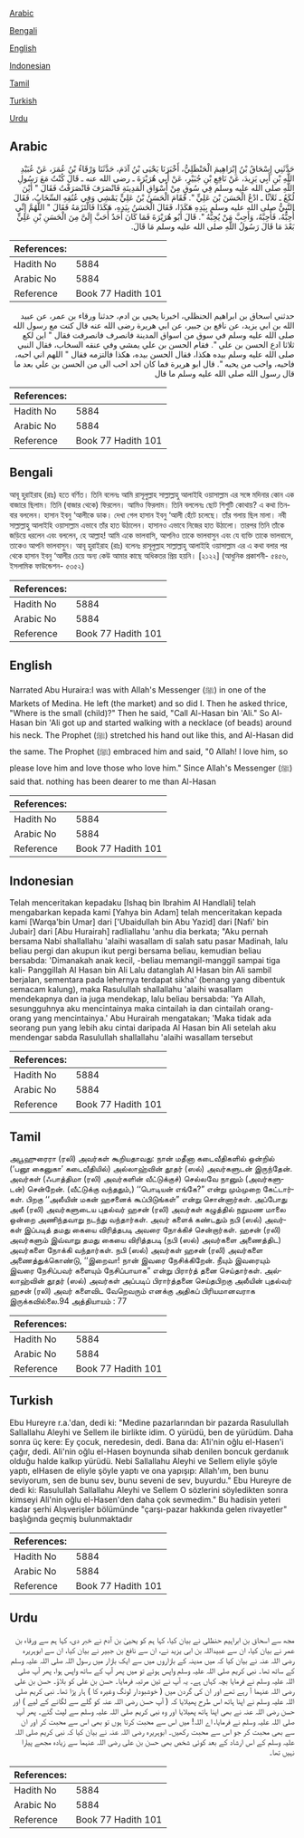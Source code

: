 [Arabic](#arabic)

[Bengali](#bengali)

[English](#english)

[Indonesian](#indonesian)

[Tamil](#tamil)

[Turkish](#turkish)

[Urdu](#urdu)

## Arabic


<div dir="rtl" lang="ar" style={{fontSize:'larger',backgroundColor:'#f8f9fa',padding:20}}>
حَدَّثَنِي إِسْحَاقُ بْنُ إِبْرَاهِيمَ الْحَنْظَلِيُّ، أَخْبَرَنَا يَحْيَى بْنُ آدَمَ، حَدَّثَنَا وَرْقَاءُ بْنُ عُمَرَ، عَنْ عُبَيْدِ اللَّهِ بْنِ أَبِي يَزِيدَ، عَنْ نَافِعِ بْنِ جُبَيْرٍ، عَنْ أَبِي هُرَيْرَةَ ـ رضى الله عنه ـ قَالَ كُنْتُ مَعَ رَسُولِ اللَّهِ صلى الله عليه وسلم فِي سُوقٍ مِنْ أَسْوَاقِ الْمَدِينَةِ فَانْصَرَفَ فَانْصَرَفْتُ فَقَالَ ‏"‏ أَيْنَ لُكَعُ ـ ثَلاَثًا ـ ادْعُ الْحَسَنَ بْنَ عَلِيٍّ ‏"‏‏.‏ فَقَامَ الْحَسَنُ بْنُ عَلِيٍّ يَمْشِي وَفِي عُنُقِهِ السِّخَابُ، فَقَالَ النَّبِيُّ صلى الله عليه وسلم بِيَدِهِ هَكَذَا، فَقَالَ الْحَسَنُ بِيَدِهِ، هَكَذَا فَالْتَزَمَهُ فَقَالَ ‏"‏ اللَّهُمَّ إِنِّي أُحِبُّهُ، فَأَحِبَّهُ، وَأَحِبَّ مَنْ يُحِبُّهُ ‏"‏‏.‏ قَالَ أَبُو هُرَيْرَةَ فَمَا كَانَ أَحَدٌ أَحَبَّ إِلَىَّ مِنَ الْحَسَنِ بْنِ عَلِيٍّ بَعْدَ مَا قَالَ رَسُولُ اللَّهِ صلى الله عليه وسلم مَا قَالَ‏.‏
</div>
<div style={{backgroundColor:'#f8f9fa',padding:20, marginBottom: 10}}><table> <thead> <tr> <th>References:</th> <th></th> </tr> </thead> <tbody><tr><td>Hadith No</td><td>5884</td></tr><tr><td>Arabic No</td><td>5884</td></tr><tr><td>Reference</td><td>Book 77 Hadith 101</td></tr></tbody></table></div>


<div dir="rtl" lang="ar" style={{fontSize:'larger',backgroundColor:'#f8f9fa',padding:20}}>
حدثني اسحاق بن ابراهيم الحنظلي، اخبرنا يحيى بن ادم، حدثنا ورقاء بن عمر، عن عبيد الله بن ابي يزيد، عن نافع بن جبير، عن ابي هريرة رضى الله عنه قال كنت مع رسول الله صلى الله عليه وسلم في سوق من اسواق المدينة فانصرف فانصرفت فقال " اين لكع ثلاثا ادع الحسن بن علي ". فقام الحسن بن علي يمشي وفي عنقه السخاب، فقال النبي صلى الله عليه وسلم بيده هكذا، فقال الحسن بيده، هكذا فالتزمه فقال " اللهم اني احبه، فاحبه، واحب من يحبه ". قال ابو هريرة فما كان احد احب الى من الحسن بن علي بعد ما قال رسول الله صلى الله عليه وسلم ما قال
</div>
<div style={{backgroundColor:'#f8f9fa',padding:20, marginBottom: 10}}><table> <thead> <tr> <th>References:</th> <th></th> </tr> </thead> <tbody><tr><td>Hadith No</td><td>5884</td></tr><tr><td>Arabic No</td><td>5884</td></tr><tr><td>Reference</td><td>Book 77 Hadith 101</td></tr></tbody></table></div>

## Bengali


<div dir="ltr" lang="bn" style={{fontSize:'larger',backgroundColor:'#f8f9fa',padding:20}}>
আবূ হুরাইরাহ (রাঃ) হতে বর্ণিত। তিনি বলেনঃ আমি রাসূলুল্লাহ সাল্লাল্লাহু আলাইহি ওয়াসাল্লাম এর সঙ্গে মদিনার কোন এক বাজারে ছিলাম। তিনি (বাজার থেকে) ফিরলেন। আমিও ফিরলাম। তিনি বললেনঃ ছোট শিশুটি কোথায়? এ কথা তিনবার বললেন। হাসান ইবনু ‘আলীকে ডাক। দেখা গেল হাসান ইবনু ‘আলী হেঁটে চলেছে। তাঁর গলায় ছিল মালা। নবী সাল্লাল্লাহু আলাইহি ওয়াসাল্লাম এভাবে তাঁর হাত উঠালেন। হাসানও এভাবে নিজের হাত উঠালো। তারপর তিনি তাঁকে জড়িয়ে ধরলেন এবং বললেন, হে আল্লাহ! আমি একে ভালবাসি, আপনিও তাকে ভালবাসুন এবং যে ব্যক্তি তাকে ভালবাসে, তাকেও আপনি ভালবাসুন। আবূ হুরাইরাহ (রাঃ) বলেনঃ রাসূলুল্লাহ সাল্লাল্লাহু আলাইহি ওয়াসাল্লাম এর এ কথা বলার পর থেকে হাসান ইবনু ‘আলীর চেয়ে অন্য কেউ আমার কাছে অধিকতর প্রিয় হয়নি। [২১২২] (আধুনিক প্রকাশনী- ৫৪৫৬, ইসলামিক ফাউন্ডেশন- ৫৩৫২)
</div>
<div style={{backgroundColor:'#f8f9fa',padding:20, marginBottom: 10}}><table> <thead> <tr> <th>References:</th> <th></th> </tr> </thead> <tbody><tr><td>Hadith No</td><td>5884</td></tr><tr><td>Arabic No</td><td>5884</td></tr><tr><td>Reference</td><td>Book 77 Hadith 101</td></tr></tbody></table></div>

## English


<div dir="ltr" lang="en" style={{fontSize:'larger',backgroundColor:'#f8f9fa',padding:20}}>
Narrated Abu Huraira:I was with Allah's Messenger (ﷺ) in one of the Markets of Medina. He left (the market) and so did I. Then he asked thrice, "Where is the small (child)?" Then he said, "Call Al-Hasan bin 'Ali." So Al-Hasan bin 'Ali got up and started walking with a necklace (of beads) around his neck. The Prophet (ﷺ) stretched his hand out like this, and Al-Hasan did the same. The Prophet (ﷺ) embraced him and said, "0 Allah! l love him, so please love him and love those who love him." Since Allah's Messenger (ﷺ) said that. nothing has been dearer to me than Al-Hasan
</div>
<div style={{backgroundColor:'#f8f9fa',padding:20, marginBottom: 10}}><table> <thead> <tr> <th>References:</th> <th></th> </tr> </thead> <tbody><tr><td>Hadith No</td><td>5884</td></tr><tr><td>Arabic No</td><td>5884</td></tr><tr><td>Reference</td><td>Book 77 Hadith 101</td></tr></tbody></table></div>

## Indonesian


<div dir="ltr" lang="id" style={{fontSize:'larger',backgroundColor:'#f8f9fa',padding:20}}>
Telah menceritakan kepadaku [Ishaq bin Ibrahim Al Handlali] telah mengabarkan kepada kami [Yahya bin Adam] telah menceritakan kepada kami [Warqa'bin Umar] dari ['Ubaidullah bin Abu Yazid] dari [Nafi' bin Jubair] dari [Abu Hurairah] radliallahu 'anhu dia berkata; "Aku pernah bersama Nabi shallallahu 'alaihi wasallam di salah satu pasar Madinah, lalu beliau pergi dan akupun ikut pergi bersama beliau, kemudian beliau bersabda: 'Dimanakah anak kecil, -beliau memangil-manggil sampai tiga kali- Panggillah Al Hasan bin Ali Lalu datanglah Al Hasan bin Ali sambil berjalan, sementara pada lehernya terdapat sikha' (benang yang dibentuk semacam kalung), maka Rasulullah shallallahu 'alaihi wasallam mendekapnya dan ia juga mendekap, lalu beliau bersabda: 'Ya Allah, sesungguhnya aku mencintainya maka cintailah ia dan cintailah orang-orang yang mencintainya.' Abu Hurairah mengatakan; 'Maka tidak ada seorang pun yang lebih aku cintai daripada Al Hasan bin Ali setelah aku mendengar sabda Rasulullah shallallahu 'alaihi wasallam tersebut
</div>
<div style={{backgroundColor:'#f8f9fa',padding:20, marginBottom: 10}}><table> <thead> <tr> <th>References:</th> <th></th> </tr> </thead> <tbody><tr><td>Hadith No</td><td>5884</td></tr><tr><td>Arabic No</td><td>5884</td></tr><tr><td>Reference</td><td>Book 77 Hadith 101</td></tr></tbody></table></div>

## Tamil


<div dir="ltr" lang="ta" style={{fontSize:'larger',backgroundColor:'#f8f9fa',padding:20}}>
அபூஹுரைரா (ரலி) அவர்கள் கூறியதாவது: நான் மதீனா கடைவீதிகளில் ஒன்றில் (‘பனூ கைனுகா’ கடைவீதியில்) அல்லாஹ்வின் தூதர் (ஸல்) அவர்களுடன் இருந்தேன். அவர்கள் (ஃபாத்திமா (ரலி) அவர்களின் வீட்டுக்குச்) செல்லவே நானும் (அவர்களுடன்) சென்றேன். (வீட்டுக்கு வந்ததும்,) ‘‘பொடியன் எங்கே?” என்று மும்முறை கேட்டார்கள். பிறகு ‘‘அலீயின் மகன் ஹசனைக் கூப்பிடுங்கள்” என்று சொன்னார்கள். அப்போது அலீ (ரலி) அவர்களுடைய புதல்வர் ஹசன் (ரலி) அவர்கள் கழுத்தில் நறுமண மாலை ஒன்றை அணிந்தவாறு நடந்து வந்தார்கள். அவர் களைக் கண்டதும் நபி (ஸல்) அவர்கள் இப்படித் தமது கையை விரித்தபடி அவரை நோக்கிச் சென்றார்கள். ஹசன் (ரலி) அவர்களும் இவ்வாறு தமது கையை விரித்தபடி (நபி (ஸல்) அவர்களை அணைத்திட) அவர்களை நோக்கி வந்தார்கள். நபி (ஸல்) அவர்கள் ஹசன் (ரலி) அவர்களை அணைத்துக்கொண்டு, ‘‘இறைவா! நான் இவரை நேசிக்கிறேன். நீயும் இவரையும் இவரை நேசிப்பவர் களையும் நேசிப்பாயாக” என்று பிரார்த் தனை செய்தார்கள். அல்லாஹ்வின் தூதர் (ஸல்) அவர்கள் அப்படிப் பிரார்த்தனை செய்தபிறகு அலீயின் புதல்வர் ஹசன் (ரலி) அவர் களைவிட வேறெவரும் எனக்கு அதிகப் பிரியமானவராக இருக்கவில்லை.94 அத்தியாயம் : 77
</div>
<div style={{backgroundColor:'#f8f9fa',padding:20, marginBottom: 10}}><table> <thead> <tr> <th>References:</th> <th></th> </tr> </thead> <tbody><tr><td>Hadith No</td><td>5884</td></tr><tr><td>Arabic No</td><td>5884</td></tr><tr><td>Reference</td><td>Book 77 Hadith 101</td></tr></tbody></table></div>

## Turkish


<div dir="ltr" lang="tr" style={{fontSize:'larger',backgroundColor:'#f8f9fa',padding:20}}>
Ebu Hureyre r.a.'dan, dedi ki: "Medine pazarlarından bir pazarda Rasulullah Sallallahu Aleyhi ve Sellem ile birlikte idim. O yürüdü, ben de yürüdüm. Daha sonra üç kere: Ey çocuk, neredesin, dedi. Bana da: A1i'nin oğlu el-Hasen'i çağır, dedi. Ali'nin oğlu el-Hasen boynunda sihab denilen boncuk gerdanıık olduğu halde kalkıp yürüdü. Nebi Sallallahu Aleyhi ve Sellem eliyle şöyle yaptı, elHasen de eliyle şöyle yaptı ve ona yapışıp: Allah'ım, ben bunu seviyorum, sen de bunu sev, bunu seveni de sev, buyurdu." Ebu Hureyre de dedi ki: Rasulullah Sallallahu Aleyhi ve Sellem O sözlerini söyledikten sonra kimseyi Ali'nin oğlu el-Hasen'den daha çok sevmedim." Bu hadisin yeteri kadar şerhi Alışverişler bölümünde "çarşı-pazar hakkında gelen rivayetler" başlığında geçmiş bulunmaktadır
</div>
<div style={{backgroundColor:'#f8f9fa',padding:20, marginBottom: 10}}><table> <thead> <tr> <th>References:</th> <th></th> </tr> </thead> <tbody><tr><td>Hadith No</td><td>5884</td></tr><tr><td>Arabic No</td><td>5884</td></tr><tr><td>Reference</td><td>Book 77 Hadith 101</td></tr></tbody></table></div>

## Urdu


<div dir="rtl" lang="ur" style={{fontSize:'larger',backgroundColor:'#f8f9fa',padding:20}}>
مجھ سے اسحاق بن ابراہیم حنظلی نے بیان کیا، کہا ہم کو یحییٰ بن آدم نے خبر دی، کہا ہم سے ورقاء بن عمر نے بیان کیا، ان سے عبیداللہ بن ابی یزید نے، ان سے نافع بن جبیر نے بیان کیا، ان سے ابوہریرہ رضی اللہ عنہ نے بیان کیا کہ میں مدینہ کے بازاروں میں سے ایک بازار میں رسول اللہ صلی اللہ علیہ وسلم کے ساتھ تھا۔ نبی کریم صلی اللہ علیہ وسلم واپس ہوئے تو میں پھر آپ کے ساتھ واپس ہوا، پھر آپ صلی اللہ علیہ وسلم نے فرمایا بچہ کہاں ہے۔ یہ آپ نے تین مرتبہ فرمایا۔ حسن بن علی کو بلاؤ۔ حسن بن علی رضی اللہ عنہما آ رہے تھے اور ان کی گردن میں ( خوشبودار لونگ وغیرہ کا ) ہار پڑا تھا۔ نبی کریم صلی اللہ علیہ وسلم نے اپنا ہاتھ اس طرح پھیلایا کہ ( آپ حسن رضی اللہ عنہ کو گلے سے لگانے کے لیے ) اور حسن رضی اللہ عنہ نے بھی اپنا ہاتھ پھیلایا اور وہ نبی کریم صلی اللہ علیہ وسلم سے لپٹ گئے۔ پھر آپ صلی اللہ علیہ وسلم نے فرمایا، اے اللہ! میں اس سے محبت کرتا ہوں تو بھی اس سے محبت کر اور ان سے بھی محبت کر جو اس سے محبت رکھیں۔ ابوہریرہ رضی اللہ عنہ نے بیان کیا کہ نبی کریم صلی اللہ علیہ وسلم کے اس ارشاد کے بعد کوئی شخص بھی حسن بن علی رضی اللہ عنہما سے زیادہ مجھے پیارا نہیں تھا۔
</div>
<div style={{backgroundColor:'#f8f9fa',padding:20, marginBottom: 10}}><table> <thead> <tr> <th>References:</th> <th></th> </tr> </thead> <tbody><tr><td>Hadith No</td><td>5884</td></tr><tr><td>Arabic No</td><td>5884</td></tr><tr><td>Reference</td><td>Book 77 Hadith 101</td></tr></tbody></table></div>